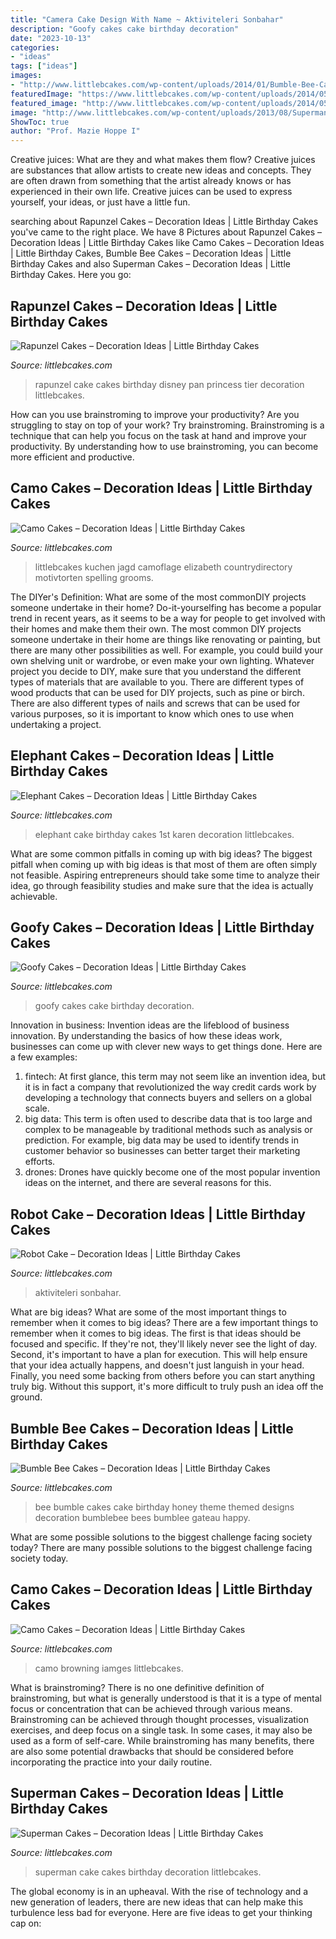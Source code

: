 ```yaml
---
title: "Camera Cake Design With Name ~ Aktiviteleri Sonbahar"
description: "Goofy cakes cake birthday decoration"
date: "2023-10-13"
categories:
- "ideas"
tags: ["ideas"]
images:
- "http://www.littlebcakes.com/wp-content/uploads/2014/01/Bumble-Bee-Cake.jpg"
featuredImage: "https://www.littlebcakes.com/wp-content/uploads/2014/05/Elephant-Cake-Images.jpg"
featured_image: "http://www.littlebcakes.com/wp-content/uploads/2014/05/Goofy-Birthday-Cakes.jpg"
image: "http://www.littlebcakes.com/wp-content/uploads/2013/08/Superman-Cake-Pictures.jpg"
ShowToc: true
author: "Prof. Mazie Hoppe I"
---
```



Creative juices: What are they and what makes them flow?
Creative juices are substances that allow artists to create new ideas and concepts. They are often drawn from something that the artist already knows or has experienced in their own life. Creative juices can be used to express yourself, your ideas, or just have a little fun.

	

		
searching about Rapunzel Cakes – Decoration Ideas | Little Birthday Cakes you've came to the right place. We have 8 Pictures about Rapunzel Cakes – Decoration Ideas | Little Birthday Cakes like Camo Cakes – Decoration Ideas | Little Birthday Cakes, Bumble Bee Cakes – Decoration Ideas | Little Birthday Cakes and also Superman Cakes – Decoration Ideas | Little Birthday Cakes. Here you go:
		
    
## Rapunzel Cakes – Decoration Ideas | Little Birthday Cakes

<img loading=lazy src="http://www.littlebcakes.com/wp-content/uploads/2013/08/Rapunzel-Cake-Pan.jpg" onerror="this.onerror=null;this.src='https://tse3.mm.bing.net/th?id=OIP.tqgWB2Q-8wN5bo5QcUhSjQHaKI&amp;pid=15.1';" alt="Rapunzel Cakes – Decoration Ideas | Little Birthday Cakes">

_Source: littlebcakes.com_

>rapunzel cake cakes birthday disney pan princess tier decoration littlebcakes. 

	

How can you use brainstroming to improve your productivity?
Are you struggling to stay on top of your work? Try brainstroming. Brainstroming is a technique that can help you focus on the task at hand and improve your productivity. By understanding how to use brainstroming, you can become more efficient and productive.

    
## Camo Cakes – Decoration Ideas | Little Birthday Cakes

<img loading=lazy src="https://www.littlebcakes.com/wp-content/uploads/2014/01/Camo-Cakes.jpg" onerror="this.onerror=null;this.src='https://tse3.mm.bing.net/th?id=OIP.k3qQqmr7fAEdWH_60x9IbwHaE8&amp;pid=15.1';" alt="Camo Cakes – Decoration Ideas | Little Birthday Cakes">

_Source: littlebcakes.com_

>littlebcakes kuchen jagd camoflage elizabeth countrydirectory motivtorten spelling grooms. 

	

The DIYer's Definition: What are some of the most commonDIY projects someone undertake in their home?
Do-it-yourselfing has become a popular trend in recent years, as it seems to be a way for people to get involved with their homes and make them their own. The most common DIY projects someone undertake in their home are things like renovating or painting, but there are many other possibilities as well. For example, you could build your own shelving unit or wardrobe, or even make your own lighting.
Whatever project you decide to DIY, make sure that you understand the different types of materials that are available to you. There are different types of wood products that can be used for DIY projects, such as pine or birch. There are also different types of nails and screws that can be used for various purposes, so it is important to know which ones to use when undertaking a project.

    
## Elephant Cakes – Decoration Ideas | Little Birthday Cakes

<img loading=lazy src="https://www.littlebcakes.com/wp-content/uploads/2014/05/Elephant-Cake-Images.jpg" onerror="this.onerror=null;this.src='https://tse4.mm.bing.net/th?id=OIP.lzlTJhX1_wAFufW09OdovQHaJ4&amp;pid=15.1';" alt="Elephant Cakes – Decoration Ideas | Little Birthday Cakes">

_Source: littlebcakes.com_

>elephant cake birthday cakes 1st karen decoration littlebcakes. 

	

What are some common pitfalls in coming up with big ideas?
The biggest pitfall when coming up with big ideas is that most of them are often simply not feasible. Aspiring entrepreneurs should take some time to analyze their idea, go through feasibility studies and make sure that the idea is actually achievable.

    
## Goofy Cakes – Decoration Ideas | Little Birthday Cakes

<img loading=lazy src="http://www.littlebcakes.com/wp-content/uploads/2014/05/Goofy-Birthday-Cakes.jpg" onerror="this.onerror=null;this.src='https://tse1.mm.bing.net/th?id=OIP.sA0dhL8ZN8EZG9q1kfIq-gHaJ4&amp;pid=15.1';" alt="Goofy Cakes – Decoration Ideas | Little Birthday Cakes">

_Source: littlebcakes.com_

>goofy cakes cake birthday decoration. 

	

Innovation in business:
Invention ideas are the lifeblood of business innovation. By understanding the basics of how these ideas work, businesses can come up with clever new ways to get things done. Here are a few examples: 
1. fintech: At first glance, this term may not seem like an invention idea, but it is in fact a company that revolutionized the way credit cards work by developing a technology that connects buyers and sellers on a global scale.
2. big data: This term is often used to describe data that is too large and complex to be manageable by traditional methods such as analysis or prediction. For example, big data may be used to identify trends in customer behavior so businesses can better target their marketing efforts. 
3. drones: Drones have quickly become one of the most popular invention ideas on the internet, and there are several reasons for this.

    
## Robot Cake – Decoration Ideas | Little Birthday Cakes

<img loading=lazy src="https://www.littlebcakes.com/wp-content/uploads/2014/05/Robot-Cake.jpg" onerror="this.onerror=null;this.src='https://tse2.mm.bing.net/th?id=OIP.jU9wG8JVkUCwyjYQIsvIfgHaJ6&amp;pid=15.1';" alt="Robot Cake – Decoration Ideas | Little Birthday Cakes">

_Source: littlebcakes.com_

>aktiviteleri sonbahar. 

	

What are big ideas? What are some of the most important things to remember when it comes to big ideas?
There are a few important things to remember when it comes to big ideas. The first is that ideas should be focused and specific. If they're not, they'll likely never see the light of day. Second, it's important to have a plan for execution. This will help ensure that your idea actually happens, and doesn't just languish in your head. Finally, you need some backing from others before you can start anything truly big. Without this support, it's more difficult to truly push an idea off the ground.

    
## Bumble Bee Cakes – Decoration Ideas | Little Birthday Cakes

<img loading=lazy src="http://www.littlebcakes.com/wp-content/uploads/2014/01/Bumble-Bee-Cake.jpg" onerror="this.onerror=null;this.src='https://tse2.mm.bing.net/th?id=OIP.L8XUa_I7UN4F4Lu0HB5w8gHaJ6&amp;pid=15.1';" alt="Bumble Bee Cakes – Decoration Ideas | Little Birthday Cakes">

_Source: littlebcakes.com_

>bee bumble cakes cake birthday honey theme themed designs decoration bumblebee bees bumblee gateau happy. 

	

What are some possible solutions to the biggest challenge facing society today?
There are many possible solutions to the biggest challenge facing society today.

    
## Camo Cakes – Decoration Ideas | Little Birthday Cakes

<img loading=lazy src="https://www.littlebcakes.com/wp-content/uploads/2014/01/Camo-Cakes-Iamges.jpg" onerror="this.onerror=null;this.src='https://tse3.mm.bing.net/th?id=OIP.8zwtcOOPIZQBCU0TlCBIKwHaJ4&amp;pid=15.1';" alt="Camo Cakes – Decoration Ideas | Little Birthday Cakes">

_Source: littlebcakes.com_

>camo browning iamges littlebcakes. 

	

What is brainstroming?
There is no one definitive definition of brainstroming, but what is generally understood is that it is a type of mental focus or concentration that can be achieved through various means. Brainstroming can be achieved through thought processes, visualization exercises, and deep focus on a single task. In some cases, it may also be used as a form of self-care. While brainstroming has many benefits, there are also some potential drawbacks that should be considered before incorporating the practice into your daily routine.

    
## Superman Cakes – Decoration Ideas | Little Birthday Cakes

<img loading=lazy src="http://www.littlebcakes.com/wp-content/uploads/2013/08/Superman-Cake-Pictures.jpg" onerror="this.onerror=null;this.src='https://tse4.mm.bing.net/th?id=OIP.dDDTd4619sSqnIpyJd7KCQHaHH&amp;pid=15.1';" alt="Superman Cakes – Decoration Ideas | Little Birthday Cakes">

_Source: littlebcakes.com_

>superman cake cakes birthday decoration littlebcakes. 

	

The global economy is in an upheaval. With the rise of technology and a new generation of leaders, there are new ideas that can help make this turbulence less bad for everyone. Here are five ideas to get your thinking cap on: 

